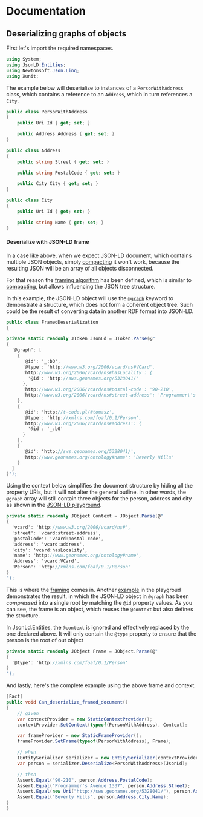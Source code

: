 # Documentation

## Deserializing graphs of objects

First let's import the required namespaces.
 

``` c#
using System;
using JsonLD.Entities;
using Newtonsoft.Json.Linq;
using Xunit;
```

The example below will deserialize to instances of a `PersonWithAddress` class, which contains a reference to an `Address`, which in turn references a `City`.
 

``` c#
public class PersonWithAddress
{
    public Uri Id { get; set; }

    public Address Address { get; set; }
}

public class Address
{
    public string Street { get; set; }

    public string PostalCode { get; set; }

    public City City { get; set; }
}

public class City
{
    public Uri Id { get; set; }

    public string Name { get; set; }
}
```

#### Deserialize with JSON-LD frame

In a case like above, when we expect JSON-LD document, which contains multiple JSON objects, simply [compacting][compacting] it won't work, 
because the resulting JSON will be an array of all objects disconnected.

For that reason the [framing algorithm][framing] has been defined, which is similar to [compacting][compacting], but allows influencing
the JSON tree structure.

In this example, the JSON-LD object will use the [`@graph`][atGraph] keyword to demonstrate a structure, which does not form a coherent
object tree. Such could be the result of converting data in another RDF format into JSON-LD.

``` c#
public class FramedDeserialization
{

private static readonly JToken JsonLd = JToken.Parse(@"
{
  '@graph': [
    {
      '@id': '_:b0',
      '@type': 'http://www.w3.org/2006/vcard/ns#VCard',
      'http://www.w3.org/2006/vcard/ns#hasLocality': {
        '@id': 'http://sws.geonames.org/5328041/'
      },
      'http://www.w3.org/2006/vcard/ns#postal-code': '90-210',
      'http://www.w3.org/2006/vcard/ns#street-address': 'Programmer\'s Avenue 1337'
    },
    {
      '@id': 'http://t-code.pl/#tomasz',
      '@type': 'http://xmlns.com/foaf/0.1/Person',
      'http://www.w3.org/2006/vcard/ns#address': {
        '@id': '_:b0'
      }
    },
    {
      '@id': 'http://sws.geonames.org/5328041/',
      'http://www.geonames.org/ontology#name': 'Beverly Hills'
    }
  ]
}");
```

Using the context below simplifies the document structure by hiding all the property URIs, but it will not alter the general outline. In 
other words, the `@graph` array will still contain three objects for the person, address and city as shown in the
[JSON-LD playground][sample-compact].

``` c#
private static readonly JObject Context = JObject.Parse(@"
{
  'vcard': 'http://www.w3.org/2006/vcard/ns#',
  'street': 'vcard:street-address',
  'postalCode': 'vcard:postal-code',
  'address': 'vcard:address',
  'city': 'vcard:hasLocality',
  'name': 'http://www.geonames.org/ontology#name',
  'Address': 'vcard:VCard',
  'Person': 'http://xmlns.com/foaf/0.1/Person'
}
");
```

This is where the [framing][framing] comes in. Another [example][sample-frame] in the playgroud demonstrates the result, in which the JSON-LD
object in `@graph` has been _compressed_ into a single root by matching the `@id` property values. As you can see, the frame is an object,
which reuses the `@context` but also defines the structure.

In JsonLd.Entities, the `@context` is ignored and effectively replaced by the one declared above. It will only contain the `@type` property
to ensure that the preson is the root of out object

``` c#
private static readonly JObject Frame = JObject.Parse(@"
{
  '@type': 'http://xmlns.com/foaf/0.1/Person'
}
");
```

And lastly, here's the complete example using the above frame and context.

``` c#
[Fact]
public void Can_deserialize_framed_document()
{
    // given
    var contextProvider = new StaticContextProvider();
    contextProvider.SetContext(typeof(PersonWithAddress), Context);

    var frameProvider = new StaticFrameProvider();
    frameProvider.SetFrame(typeof(PersonWithAddress), Frame);

    // when
    IEntitySerializer serializer = new EntitySerializer(contextProvider, frameProvider);
    var person = serializer.Deserialize<PersonWithAddress>(JsonLd);

    // then
    Assert.Equal("90-210", person.Address.PostalCode);
    Assert.Equal("Programmer's Avenue 1337", person.Address.Street);
    Assert.Equal(new Uri("http://sws.geonames.org/5328041/"), person.Address.City.Id);
    Assert.Equal("Beverly Hills", person.Address.City.Name);
}
}
```

[framing]: http://json-ld.org/spec/latest/json-ld-framing/
[compacting]: http://www.w3.org/TR/json-ld-api/#compaction
[atGraph]: http://www.w3.org/TR/json-ld/#named-graphs
[sample-compact]: http://json-ld.org/playground/#startTab=tab-compacted&json-ld=%7B%22%40graph%22%3A%5B%7B%22%40id%22%3A%22_%3Ab0%22%2C%22%40type%22%3A%22http%3A%2F%2Fwww.w3.org%2F2006%2Fvcard%2Fns%23VCard%22%2C%22http%3A%2F%2Fwww.w3.org%2F2006%2Fvcard%2Fns%23hasLocality%22%3A%7B%22%40id%22%3A%22http%3A%2F%2Fsws.geonames.org%2F5328041%2F%22%7D%2C%22http%3A%2F%2Fwww.w3.org%2F2006%2Fvcard%2Fns%23postal-code%22%3A%2290-210%22%2C%22http%3A%2F%2Fwww.w3.org%2F2006%2Fvcard%2Fns%23street-address%22%3A%22Programmer's%20Avenue%201337%22%7D%2C%7B%22%40id%22%3A%22http%3A%2F%2Ft-code.pl%2F%23tomasz%22%2C%22%40type%22%3A%22http%3A%2F%2Fxmlns.com%2Ffoaf%2F0.1%2FPerson%22%2C%22http%3A%2F%2Fwww.w3.org%2F2006%2Fvcard%2Fns%23address%22%3A%7B%22%40id%22%3A%22_%3Ab0%22%7D%7D%2C%7B%22%40id%22%3A%22http%3A%2F%2Fsws.geonames.org%2F5328041%2F%22%2C%22http%3A%2F%2Fwww.geonames.org%2Fontology%23name%22%3A%22Beverly%20Hills%22%7D%5D%7D&frame=%7B%22%40context%22%3A%7B%22vcard%22%3A%22http%3A%2F%2Fwww.w3.org%2F2006%2Fvcard%2Fns%23%22%2C%22street%22%3A%22vcard%3Astreet-address%22%2C%22postalCode%22%3A%22vcard%3Apostal-code%22%2C%22address%22%3A%22vcard%3Aaddress%22%2C%22city%22%3A%22vcard%3AhasLocality%22%2C%22name%22%3A%22http%3A%2F%2Fwww.geonames.org%2Fontology%23name%22%2C%22Address%22%3A%22vcard%3AVCard%22%2C%22Person%22%3A%22http%3A%2F%2Fxmlns.com%2Ffoaf%2F0.1%2FPerson%22%7D%2C%22%40type%22%3A%22Person%22%7D&context=%7B%22vcard%22%3A%22http%3A%2F%2Fwww.w3.org%2F2006%2Fvcard%2Fns%23%22%2C%22street%22%3A%22vcard%3Astreet-address%22%2C%22postalCode%22%3A%22vcard%3Apostal-code%22%2C%22address%22%3A%22vcard%3Aaddress%22%2C%22city%22%3A%22vcard%3AhasLocality%22%2C%22name%22%3A%22http%3A%2F%2Fwww.geonames.org%2Fontology%23name%22%2C%22Address%22%3A%22vcard%3AVCard%22%2C%22Person%22%3A%22http%3A%2F%2Fxmlns.com%2Ffoaf%2F0.1%2FPerson%22%7D
[sample-frame]: http://json-ld.org/playground/#startTab=tab-framed&json-ld=%7B%22%40graph%22%3A%5B%7B%22%40id%22%3A%22_%3Ab0%22%2C%22%40type%22%3A%22http%3A%2F%2Fwww.w3.org%2F2006%2Fvcard%2Fns%23VCard%22%2C%22http%3A%2F%2Fwww.w3.org%2F2006%2Fvcard%2Fns%23hasLocality%22%3A%7B%22%40id%22%3A%22http%3A%2F%2Fsws.geonames.org%2F5328041%2F%22%7D%2C%22http%3A%2F%2Fwww.w3.org%2F2006%2Fvcard%2Fns%23postal-code%22%3A%2290-210%22%2C%22http%3A%2F%2Fwww.w3.org%2F2006%2Fvcard%2Fns%23street-address%22%3A%22Programmer's%20Avenue%201337%22%7D%2C%7B%22%40id%22%3A%22http%3A%2F%2Ft-code.pl%2F%23tomasz%22%2C%22%40type%22%3A%22http%3A%2F%2Fxmlns.com%2Ffoaf%2F0.1%2FPerson%22%2C%22http%3A%2F%2Fwww.w3.org%2F2006%2Fvcard%2Fns%23address%22%3A%7B%22%40id%22%3A%22_%3Ab0%22%7D%7D%2C%7B%22%40id%22%3A%22http%3A%2F%2Fsws.geonames.org%2F5328041%2F%22%2C%22http%3A%2F%2Fwww.geonames.org%2Fontology%23name%22%3A%22Beverly%20Hills%22%7D%5D%7D&frame=%7B%22%40context%22%3A%7B%22vcard%22%3A%22http%3A%2F%2Fwww.w3.org%2F2006%2Fvcard%2Fns%23%22%2C%22street%22%3A%22vcard%3Astreet-address%22%2C%22postalCode%22%3A%22vcard%3Apostal-code%22%2C%22address%22%3A%22vcard%3Aaddress%22%2C%22city%22%3A%22vcard%3AhasLocality%22%2C%22name%22%3A%22http%3A%2F%2Fwww.geonames.org%2Fontology%23name%22%2C%22Address%22%3A%22vcard%3AVCard%22%2C%22Person%22%3A%22http%3A%2F%2Fxmlns.com%2Ffoaf%2F0.1%2FPerson%22%7D%2C%22%40type%22%3A%22Person%22%7D
